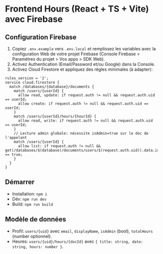 # Frontend Hours (React + TS + Vite) avec Firebase

## Configuration Firebase

1. Copiez `.env.example` vers `.env.local` et remplissez les variables avec la configuration Web de votre projet Firebase (Console Firebase > Paramètres du projet > Vos apps > SDK Web).
2. Activez Authentication (Email/Password et/ou Google) dans la Console.
3. Activez Cloud Firestore et appliquez des règles minimales (à adapter):

```
rules_version = '2';
service cloud.firestore {
  match /databases/{database}/documents {
    match /users/{userId} {
      allow read, update: if request.auth != null && request.auth.uid == userId;
      allow create: if request.auth != null && request.auth.uid == userId;
    }
    match /users/{userId}/hours/{hourId} {
      allow read, write: if request.auth != null && request.auth.uid == userId;
    }
    // Lecture admin globale: nécessite isAdmin=true sur le doc de l'appelant
    match /users/{userId} {
      allow list: if request.auth != null && get(/databases/$(database)/documents/users/$(request.auth.uid)).data.isAdmin == true;
    }
  }
}
```

## Démarrer

- Installation: `npm i`
- Dév: `npm run dev`
- Build: `npm run build`

## Modèle de données

- Profil: `users/{uid}` avec `email`, `displayName`, `isAdmin` (bool), `totalHours` (number optionnel).
- Heures: `users/{uid}/hours/{docId}` avec `{ title: string, date: string, hours: number }`.
